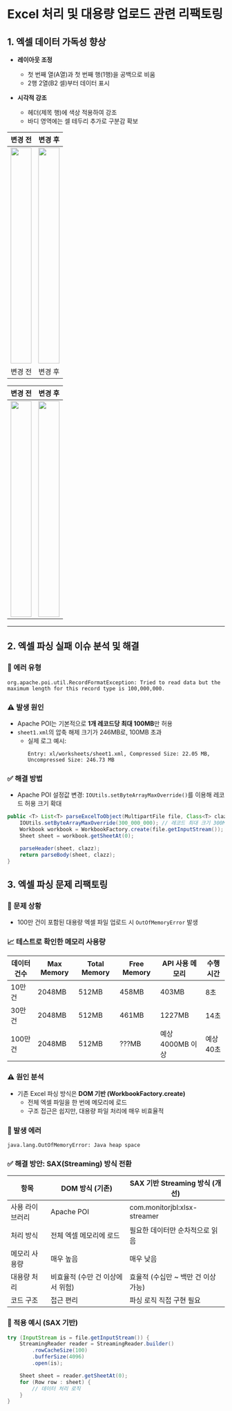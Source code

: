 # Excel 처리 및 대용량 업로드 관련 리팩토링

## 1. 엑셀 데이터 가독성 향상

- **레이아웃 조정**
  - 첫 번째 열(A열)과 첫 번째 행(1행)을 공백으로 비움
  - 2행 2열(B2 셀)부터 데이터 표시

- **시각적 강조**
  - 헤더(제목 행)에 색상 적용하여 강조
  - 바디 영역에는 셀 테두리 추가로 구분감 확보

| 변경 전 | 변경 후 |
|--------|--------|
| <img src="https://github.com/user-attachments/assets/e4ef5f03-a10e-4bf2-8f2d-d0f75e41df77" width="100%" height=500/> | <img src="https://github.com/user-attachments/assets/eb29a935-d1f5-41df-94c6-09cd9b4939be" width="100%" height=500/> |
| 변경 전 | 변경 후 |

| 변경 전 | 변경 후 |
|--------|--------|
| <img src="https://github.com/user-attachments/assets/169f1291-28ae-49b6-9186-9a6a09d12f7d" width="100%" height=500/> | <img src="https://github.com/user-attachments/assets/e3b0b92b-91a8-40c4-823d-b7c6ca2e8936" width="100%" height=500/> |



---

## 2. 엑셀 파싱 실패 이슈 분석 및 해결

### 📌 에러 유형
```
org.apache.poi.util.RecordFormatException: Tried to read data but the maximum length for this record type is 100,000,000.
```

### ⚠️ 발생 원인
- Apache POI는 기본적으로 **1개 레코드당 최대 100MB**만 허용
- `sheet1.xml`의 압축 해제 크기가 246MB로, 100MB 초과
  - 실제 로그 예시:
    ```
    Entry: xl/worksheets/sheet1.xml, Compressed Size: 22.05 MB, Uncompressed Size: 246.73 MB
    ```

### ✅ 해결 방법
- Apache POI 설정값 변경: `IOUtils.setByteArrayMaxOverride()`를 이용해 레코드 허용 크기 확대

```java
public <T> List<T> parseExcelToObject(MultipartFile file, Class<T> clazz) throws IOException {
    IOUtils.setByteArrayMaxOverride(300_000_000); // 레코드 최대 크기 300MB로 설정
    Workbook workbook = WorkbookFactory.create(file.getInputStream());
    Sheet sheet = workbook.getSheetAt(0);

    parseHeader(sheet, clazz);
    return parseBody(sheet, clazz);
}
```

## 3. 엑셀 파싱 문제 리팩토링

### 📌 문제 상황

- 100만 건이 포함된 대용량 엑셀 파일 업로드 시 `OutOfMemoryError` 발생

### 📈 테스트로 확인한 메모리 사용량

| 데이터 건수 | Max Memory | Total Memory | Free Memory | API 사용 메모리 | 수행 시간 |
|-------------|------------|---------------|--------------|------------------|-------------|
| 10만 건     | 2048MB     | 512MB          | 458MB         | 403MB             | 8초         |
| 30만 건     | 2048MB     | 512MB          | 461MB         | 1227MB            | 14초        |
| 100만 건    | 2048MB     | 512MB          | ???MB         | 예상 4000MB 이상  | 예상 40초   |

### ⚠️ 원인 분석

- 기존 Excel 파싱 방식은 **DOM 기반 (WorkbookFactory.create)**
  - 전체 엑셀 파일을 한 번에 메모리에 로드
  - 구조 접근은 쉽지만, 대용량 파일 처리에 매우 비효율적

### 🚨 발생 에러
```
java.lang.OutOfMemoryError: Java heap space
```


### ✅ 해결 방안: SAX(Streaming) 방식 전환

| 항목             | DOM 방식 (기존)                   | SAX 기반 Streaming 방식 (개선)        |
|------------------|-----------------------------------|----------------------------------------|
| 사용 라이브러리   | Apache POI                        | com.monitorjbl:xlsx-streamer           |
| 처리 방식         | 전체 엑셀 메모리에 로드           | 필요한 데이터만 순차적으로 읽음        |
| 메모리 사용량     | 매우 높음                         | 매우 낮음                              |
| 대용량 처리       | 비효율적 (수만 건 이상에서 위험) | 효율적 (수십만 ~ 백만 건 이상 가능)     |
| 코드 구조         | 접근 편리                         | 파싱 로직 직접 구현 필요               |

### 🔧 적용 예시 (SAX 기반)

```java
try (InputStream is = file.getInputStream()) {
    StreamingReader reader = StreamingReader.builder()
        .rowCacheSize(100)
        .bufferSize(4096)
        .open(is);

    Sheet sheet = reader.getSheetAt(0);
    for (Row row : sheet) {
        // 데이터 처리 로직
    }
}




